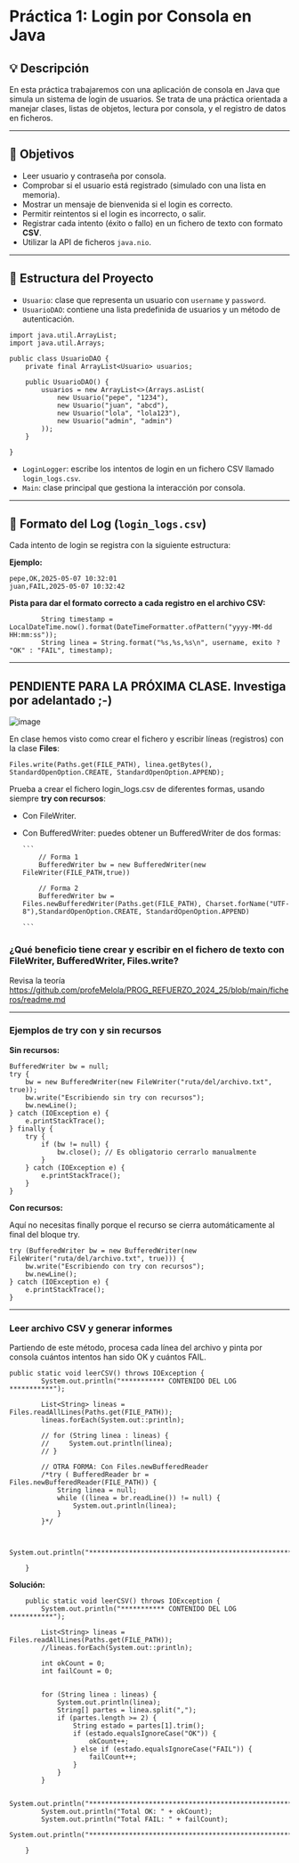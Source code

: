 # Práctica 1: Login por Consola en Java

## 💡 Descripción

En esta práctica trabajaremos con una aplicación de consola en Java que simula un sistema de login de usuarios. Se trata de una práctica orientada a manejar clases, listas de objetos, lectura por consola, y el registro de datos en ficheros.

---

## 🎯 Objetivos

- Leer usuario y contraseña por consola.
- Comprobar si el usuario está registrado (simulado con una lista en memoria).
- Mostrar un mensaje de bienvenida si el login es correcto.
- Permitir reintentos si el login es incorrecto, o salir.
- Registrar cada intento (éxito o fallo) en un fichero de texto con formato **CSV**.
- Utilizar la API de ficheros `java.nio`.

---

## 🧱 Estructura del Proyecto

- `Usuario`: clase que representa un usuario con `username` y `password`.
- `UsuarioDAO`: contiene una lista predefinida de usuarios y un método de autenticación.

```
import java.util.ArrayList;
import java.util.Arrays;

public class UsuarioDAO {
    private final ArrayList<Usuario> usuarios;

    public UsuarioDAO() {
        usuarios = new ArrayList<>(Arrays.asList(
            new Usuario("pepe", "1234"),
            new Usuario("juan", "abcd"),
            new Usuario("lola", "lola123"),
            new Usuario("admin", "admin")
        ));
    }

}  
```
- `LoginLogger`: escribe los intentos de login en un fichero CSV llamado `login_logs.csv`.
- `Main`: clase principal que gestiona la interacción por consola.

---

## 📝 Formato del Log (`login_logs.csv`)

Cada intento de login se registra con la siguiente estructura:

**Ejemplo:**
```
pepe,OK,2025-05-07 10:32:01
juan,FAIL,2025-05-07 10:32:42
```

**Pista para dar el formato correcto a cada registro en el archivo CSV:**

```
        String timestamp = LocalDateTime.now().format(DateTimeFormatter.ofPattern("yyyy-MM-dd HH:mm:ss"));
        String linea = String.format("%s,%s,%s\n", username, exito ? "OK" : "FAIL", timestamp);

```

___
## PENDIENTE PARA LA PRÓXIMA CLASE. Investiga por adelantado ;-)

![image](https://github.com/user-attachments/assets/61231598-d7b8-45f8-836b-f7774272b733)


En clase hemos visto como crear el fichero y escribir líneas (registros) con la clase **Files**:

```
Files.write(Paths.get(FILE_PATH), linea.getBytes(), StandardOpenOption.CREATE, StandardOpenOption.APPEND);
```

Prueba a crear el fichero login_logs.csv de diferentes formas, usando siempre **try con recursos**:

- Con FileWriter. 
- Con BufferedWriter: puedes obtener un BufferedWriter de dos formas:
  
      ```
          // Forma 1
          BufferedWriter bw = new BufferedWriter(new FileWriter(FILE_PATH,true))
  
          // Forma 2
          BufferedWriter bw = Files.newBufferedWriter(Paths.get(FILE_PATH), Charset.forName("UTF-8"),StandardOpenOption.CREATE, StandardOpenOption.APPEND)
  
      ```


### ¿Qué beneficio tiene crear y escribir en el fichero de texto con FileWriter, BufferedWriter, Files.write?

Revisa la teoría https://github.com/profeMelola/PROG_REFUERZO_2024_25/blob/main/ficheros/readme.md

___
### Ejemplos de try con y sin recursos

**Sin recursos:**

```
BufferedWriter bw = null;
try {
    bw = new BufferedWriter(new FileWriter("ruta/del/archivo.txt", true));
    bw.write("Escribiendo sin try con recursos");
    bw.newLine();
} catch (IOException e) {
    e.printStackTrace();
} finally {
    try {
        if (bw != null) {
            bw.close(); // Es obligatorio cerrarlo manualmente
        }
    } catch (IOException e) {
        e.printStackTrace();
    }
}

```

**Con recursos:**

Aquí no necesitas finally porque el recurso se cierra automáticamente al final del bloque try.

```
try (BufferedWriter bw = new BufferedWriter(new FileWriter("ruta/del/archivo.txt", true))) {
    bw.write("Escribiendo con try con recursos");
    bw.newLine();
} catch (IOException e) {
    e.printStackTrace();
}

```
___
### Leer archivo CSV y generar informes

Partiendo de este método, procesa cada línea del archivo y pinta por consola cuántos intentos han sido OK y cuántos FAIL.

```
public static void leerCSV() throws IOException {
        System.out.println("*********** CONTENIDO DEL LOG ***********");

        List<String> lineas = Files.readAllLines(Paths.get(FILE_PATH));
        lineas.forEach(System.out::println);

        // for (String linea : lineas) {
        //     System.out.println(linea);
        // }
        
        // OTRA FORMA: Con Files.newBufferedReader
        /*try ( BufferedReader br = Files.newBufferedReader(FILE_PATH)) {
            String linea = null;
            while ((linea = br.readLine()) != null) {
                System.out.println(linea);
            }
        }*/


        System.out.println("********************************************************");

    }   
```

**Solución:**

```
    public static void leerCSV() throws IOException {
        System.out.println("*********** CONTENIDO DEL LOG ***********");

        List<String> lineas = Files.readAllLines(Paths.get(FILE_PATH));
        //lineas.forEach(System.out::println);

        int okCount = 0;
        int failCount = 0;        


        for (String linea : lineas) {
            System.out.println(linea);
            String[] partes = linea.split(",");
            if (partes.length >= 2) {
                String estado = partes[1].trim();
                if (estado.equalsIgnoreCase("OK")) {
                    okCount++;
                } else if (estado.equalsIgnoreCase("FAIL")) {
                    failCount++;
                }
            }
        }        

        System.out.println("********************************************************");
        System.out.println("Total OK: " + okCount);
        System.out.println("Total FAIL: " + failCount);
        System.out.println("********************************************************");

    }    
```

